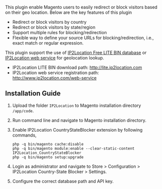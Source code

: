 This plugin enable Magento users to easily redirect or block visitors based on their geo location. Below are the key features of this plugin

* Redirect or block visitors by country
* Redirect or block visitors by state/region
* Support multiple rules for blocking/redirection
* Flexible way to define your source URLs for blocking/redirection, i.e., exact match or regular expression.

This plugin support the use of [IP2Location Free LITE BIN database](http://lite.ip2location.com) or [IP2Location web service](http://www.ip2location.com/web-service) for geolocation lookup.

* IP2Location LITE BIN download path: http://lite.ip2location.com
* IP2Location web service registration path: http://www.ip2location.com/web-service

## Installation Guide

1. Upload the folder `IP2Location` to Magento installation directory `/app/code`.

2. Run command line and navigate to Magento installation directory.

3. Enable IP2Location CountryStateBlocker extension by following commands,

   ```
   php -q bin/magento cache:disable
   php -q bin/magento module:enable --clear-static-content IP2Location_CountryStateBlocker
   php -q bin/magento setup:upgrade
   ```

4. Login as administrator and navigate to Store > Configuration > IP2Location Country-State Blocker > Settings.

5. Configure the correct database path and API key.

